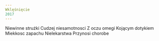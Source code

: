 ```yaml
---
Wklęśnięcie
2017
---
```


Niewinne strużki
Cudzej niesamotnosci
Z oczu omegi
Kojącym dotykiem
Miekkosc zapachu
Nielekarstwa
Przynosi chorobe